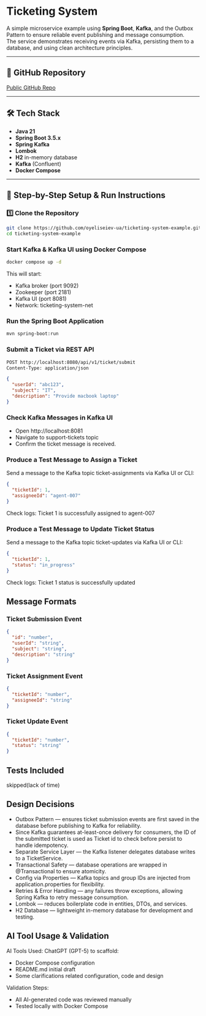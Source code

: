 # Ticketing System

A simple microservice example using **Spring Boot**, **Kafka**, and the Outbox Pattern to ensure reliable event publishing and message consumption.  
The service demonstrates receiving events via Kafka, persisting them to a database, and using clean architecture principles.

---

## 📂 GitHub Repository
[Public GitHub Repo](https://github.com/oyeliseiev-ua/ticketing-system-example.git)  

---

## 🛠 Tech Stack
- **Java 21**
- **Spring Boot 3.5.x**
- **Spring Kafka**
- **Lombok**
- **H2** in-memory database
- **Kafka** (Confluent)
- **Docker Compose**

---

## 🚀 Step-by-Step Setup & Run Instructions

### 1️⃣ Clone the Repository
```bash
git clone https://github.com/oyeliseiev-ua/ticketing-system-example.git
cd ticketing-system-example
```

### Start Kafka & Kafka UI using Docker Compose

```bash
docker compose up -d
```
This will start:
* Kafka broker (port 9092)
* Zookeeper (port 2181)
* Kafka UI (port 8081)
* Network: ticketing-system-net

### Run the Spring Boot Application
```bash
mvn spring-boot:run
```

### Submit a Ticket via REST API
```bash
POST http://localhost:8080/api/v1/ticket/submit
Content-Type: application/json
```

```json
{
  "userId": "abc123",
  "subject": "IT",
  "description": "Provide macbook laptop"
}
```

### Check Kafka Messages in Kafka UI
* Open http://localhost:8081
* Navigate to support-tickets topic
* Confirm the ticket message is received.

### Produce a Test Message to Assign a Ticket
Send a message to the Kafka topic ticket-assignments via Kafka UI or CLI:
```json
{
  "ticketId": 1,
  "assigneeId": "agent-007"
}
```
Check logs: Ticket 1 is successfully assigned to agent-007

### Produce a Test Message to Update Ticket Status
Send a message to the Kafka topic ticket-updates via Kafka UI or CLI:
```json
{
  "ticketId": 1,
  "status": "in_progress"
}
```
Check logs: Ticket 1 status is successfully updated

## Message Formats

### Ticket Submission Event

```json
{
  "id": "number",
  "userId": "string",
  "subject": "string",
  "description": "string"
}
```

### Ticket Assignment Event

```json
{
  "ticketId": "number",
  "assigneeId": "string"
}
```

### Ticket Update Event

```json
{
  "ticketId": "number",
  "status": "string"
}
```

## Tests Included
skipped(lack of time)

## Design Decisions

* Outbox Pattern — ensures ticket submission events are first saved in the database before publishing to Kafka for reliability.
* Since Kafka guarantees at-least-once delivery for consumers, the ID of the submitted ticket is used as Ticket id to check before persist to handle idempotency.
* Separate Service Layer — the Kafka listener delegates database writes to a TicketService.
* Transactional Safety — database operations are wrapped in @Transactional to ensure atomicity.
* Config via Properties — Kafka topics and group IDs are injected from application.properties for flexibility.
* Retries & Error Handling — any failures throw exceptions, allowing Spring Kafka to retry message consumption.
* Lombok — reduces boilerplate code in entities, DTOs, and services.
* H2 Database — lightweight in-memory database for development and testing.

## AI Tool Usage & Validation

AI Tools Used: ChatGPT (GPT-5) to scaffold:
* Docker Compose configuration
* README.md initial draft
* Some clarifications related configuration, code and design

Validation Steps:
* All AI-generated code was reviewed manually
* Tested locally with Docker Compose